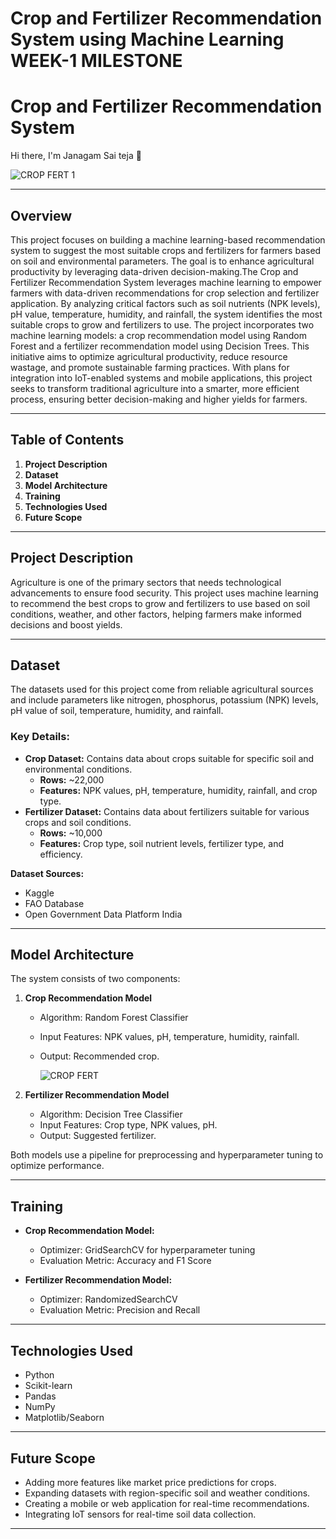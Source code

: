 # Crop and Fertilizer Recommendation System using Machine Learning WEEK-1 MILESTONE
 

# Crop and Fertilizer Recommendation System   
Hi there, I'm Janagam Sai teja 👋  

![CROP  FERT 1](https://github.com/user-attachments/assets/e84f2732-7206-4b3b-b453-c4694ae2e89e)

---

## Overview  
This project focuses on building a machine learning-based recommendation system to suggest the most suitable crops and fertilizers for farmers based on soil and environmental parameters. The goal is to enhance agricultural productivity by leveraging data-driven decision-making.The Crop and Fertilizer Recommendation System leverages machine learning to empower farmers with data-driven recommendations for crop selection and fertilizer application. By analyzing critical factors such as soil nutrients (NPK levels), pH value, temperature, humidity, and rainfall, the system identifies the most suitable crops to grow and fertilizers to use. The project incorporates two machine learning models: a crop recommendation model using Random Forest and a fertilizer recommendation model using Decision Trees. This initiative aims to optimize agricultural productivity, reduce resource wastage, and promote sustainable farming practices. With plans for integration into IoT-enabled systems and mobile applications, this project seeks to transform traditional agriculture into a smarter, more efficient process, ensuring better decision-making and higher yields for farmers.

---

## Table of Contents  
1. **Project Description**  
2. **Dataset**  
3. **Model Architecture**  
4. **Training**   
5. **Technologies Used**  
6. **Future Scope**  
---

## Project Description  
Agriculture is one of the primary sectors that needs technological advancements to ensure food security. This project uses machine learning to recommend the best crops to grow and fertilizers to use based on soil conditions, weather, and other factors, helping farmers make informed decisions and boost yields.

---

## Dataset  
The datasets used for this project come from reliable agricultural sources and include parameters like nitrogen, phosphorus, potassium (NPK) levels, pH value of soil, temperature, humidity, and rainfall.  

### Key Details:  
- **Crop Dataset:** Contains data about crops suitable for specific soil and environmental conditions.  
  - **Rows:** ~22,000  
  - **Features:** NPK values, pH, temperature, humidity, rainfall, and crop type.  
- **Fertilizer Dataset:** Contains data about fertilizers suitable for various crops and soil conditions.  
  - **Rows:** ~10,000  
  - **Features:** Crop type, soil nutrient levels, fertilizer type, and efficiency.  

**Dataset Sources:**  
- Kaggle  
- FAO Database  
- Open Government Data Platform India  

---

## Model Architecture  
The system consists of two components:  

1. **Crop Recommendation Model**  
   - Algorithm: Random Forest Classifier  
   - Input Features: NPK values, pH, temperature, humidity, rainfall.  
   - Output: Recommended crop.
     
     ![CROP   FERT](https://github.com/user-attachments/assets/d182b0ad-1d48-42b5-932c-6cdd01673993)
     
2. **Fertilizer Recommendation Model**  
   - Algorithm: Decision Tree Classifier  
   - Input Features: Crop type, NPK values, pH.  
   - Output: Suggested fertilizer.  

Both models use a pipeline for preprocessing and hyperparameter tuning to optimize performance.

---

## Training  
- **Crop Recommendation Model:**  
  - Optimizer: GridSearchCV for hyperparameter tuning  
  - Evaluation Metric: Accuracy and F1 Score  

- **Fertilizer Recommendation Model:**  
  - Optimizer: RandomizedSearchCV  
  - Evaluation Metric: Precision and Recall  

---

## Technologies Used  
- Python  
- Scikit-learn  
- Pandas  
- NumPy  
- Matplotlib/Seaborn  

---

## Future Scope  
- Adding more features like market price predictions for crops.  
- Expanding datasets with region-specific soil and weather conditions.  
- Creating a mobile or web application for real-time recommendations.  
- Integrating IoT sensors for real-time soil data collection.  

---
